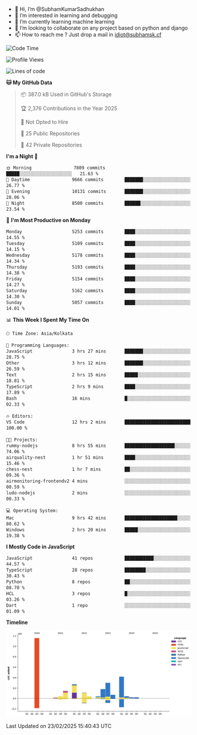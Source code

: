 - 👋 Hi, I’m @SubhamKumarSadhukhan
- 👀 I’m interested in learning and debugging
- 🌱 I’m currently learning machine learning
- 💞️ I’m looking to collaborate on any project based on python and django
- 📫 How to reach me ?
      Just drop a mail in idiot@subhamsk.cf

<!---
SubhamKumarSadhukhan/SubhamKumarSadhukhan is a ✨ special ✨ repository because its `README.md` (this file) appears on your GitHub profile.
You can click the Preview link to take a look at your changes.
--->


<!--START_SECTION:waka-->
![Code Time](http://img.shields.io/badge/Code%20Time-2%2C764%20hrs%2018%20mins-blue)

![Profile Views](http://img.shields.io/badge/Profile%20Views-2-blue)

![Lines of code](https://img.shields.io/badge/From%20Hello%20World%20I%27ve%20Written-2.8%20million%20lines%20of%20code-blue)

**🐱 My GitHub Data** 

> 📦 387.0 kB Used in GitHub's Storage 
 > 
> 🏆 2,376 Contributions in the Year 2025
 > 
> 🚫 Not Opted to Hire
 > 
> 📜 25 Public Repositories 
 > 
> 🔑 42 Private Repositories 
 > 
**I'm a Night 🦉** 

```text
🌞 Morning                7809 commits        █████░░░░░░░░░░░░░░░░░░░░   21.63 % 
🌆 Daytime                9666 commits        ███████░░░░░░░░░░░░░░░░░░   26.77 % 
🌃 Evening                10131 commits       ███████░░░░░░░░░░░░░░░░░░   28.06 % 
🌙 Night                  8500 commits        ██████░░░░░░░░░░░░░░░░░░░   23.54 % 
```
📅 **I'm Most Productive on Monday** 

```text
Monday                   5253 commits        ████░░░░░░░░░░░░░░░░░░░░░   14.55 % 
Tuesday                  5109 commits        ████░░░░░░░░░░░░░░░░░░░░░   14.15 % 
Wednesday                5178 commits        ████░░░░░░░░░░░░░░░░░░░░░   14.34 % 
Thursday                 5193 commits        ████░░░░░░░░░░░░░░░░░░░░░   14.38 % 
Friday                   5154 commits        ████░░░░░░░░░░░░░░░░░░░░░   14.27 % 
Saturday                 5162 commits        ████░░░░░░░░░░░░░░░░░░░░░   14.30 % 
Sunday                   5057 commits        ████░░░░░░░░░░░░░░░░░░░░░   14.01 % 
```


📊 **This Week I Spent My Time On** 

```text
🕑︎ Time Zone: Asia/Kolkata

💬 Programming Languages: 
JavaScript               3 hrs 27 mins       ███████░░░░░░░░░░░░░░░░░░   28.75 % 
Other                    3 hrs 12 mins       ███████░░░░░░░░░░░░░░░░░░   26.59 % 
Text                     2 hrs 15 mins       █████░░░░░░░░░░░░░░░░░░░░   18.81 % 
TypeScript               2 hrs 9 mins        ████░░░░░░░░░░░░░░░░░░░░░   17.89 % 
Bash                     16 mins             █░░░░░░░░░░░░░░░░░░░░░░░░   02.33 % 

🔥 Editors: 
VS Code                  12 hrs 2 mins       █████████████████████████   100.00 % 

🐱‍💻 Projects: 
rummy-nodejs             8 hrs 55 mins       ███████████████████░░░░░░   74.06 % 
airquality-nest          1 hr 51 mins        ████░░░░░░░░░░░░░░░░░░░░░   15.46 % 
chess-nest               1 hr 7 mins         ██░░░░░░░░░░░░░░░░░░░░░░░   09.36 % 
airmonitoring-frontendv2 4 mins              ░░░░░░░░░░░░░░░░░░░░░░░░░   00.59 % 
ludo-nodejs              2 mins              ░░░░░░░░░░░░░░░░░░░░░░░░░   00.33 % 

💻 Operating System: 
Mac                      9 hrs 42 mins       ████████████████████░░░░░   80.62 % 
Windows                  2 hrs 20 mins       █████░░░░░░░░░░░░░░░░░░░░   19.38 % 
```

**I Mostly Code in JavaScript** 

```text
JavaScript               41 repos            ███████████░░░░░░░░░░░░░░   44.57 % 
TypeScript               28 repos            ████████░░░░░░░░░░░░░░░░░   30.43 % 
Python                   8 repos             ██░░░░░░░░░░░░░░░░░░░░░░░   08.70 % 
HCL                      3 repos             █░░░░░░░░░░░░░░░░░░░░░░░░   03.26 % 
Dart                     1 repo              ░░░░░░░░░░░░░░░░░░░░░░░░░   01.09 % 
```



**Timeline**

![Lines of Code chart](https://raw.githubusercontent.com/SubhamKumarSadhukhan/SubhamKumarSadhukhan/main/assets/bar_graph.png)


 Last Updated on 23/02/2025 15:40:43 UTC
<!--END_SECTION:waka-->

